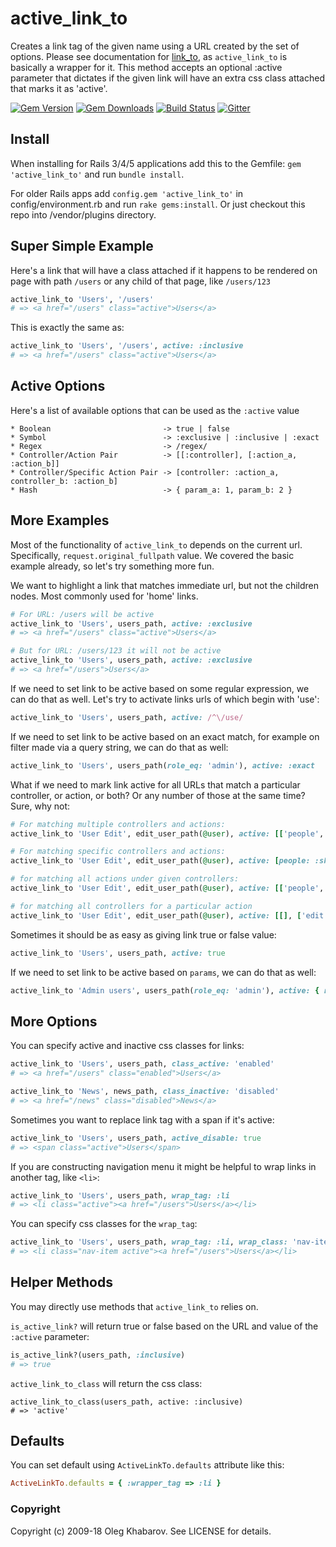# active_link_to

Creates a link tag of the given name using a URL created by the set of options. Please see documentation for [link_to](http://api.rubyonrails.org/classes/ActionView/Helpers/UrlHelper.html#method-i-link_to), as `active_link_to` is basically a wrapper for it. This method accepts an optional :active parameter that dictates if the given link will have an extra css class attached that marks it as 'active'.

[![Gem Version](https://img.shields.io/gem/v/active_link_to.svg?style=flat)](http://rubygems.org/gems/active_link_to)
[![Gem Downloads](https://img.shields.io/gem/dt/active_link_to.svg?style=flat)](http://rubygems.org/gems/active_link_to)
[![Build Status](https://img.shields.io/travis/comfy/active_link_to.svg?style=flat)](https://travis-ci.org/comfy/active_link_to)
[![Gitter](https://badges.gitter.im/comfy/comfortable-mexican-sofa.svg)](https://gitter.im/comfy/comfortable-mexican-sofa)

## Install
When installing for Rails 3/4/5 applications add this to the Gemfile: `gem 'active_link_to'` and run `bundle install`.

For older Rails apps add `config.gem 'active_link_to'` in config/environment.rb and run `rake gems:install`. Or just checkout this repo into /vendor/plugins directory.

## Super Simple Example
Here's a link that will have a class attached if it happens to be rendered
on page with path `/users` or any child of that page, like `/users/123`

```ruby
active_link_to 'Users', '/users'
# => <a href="/users" class="active">Users</a>
```

This is exactly the same as:

```ruby
active_link_to 'Users', '/users', active: :inclusive
# => <a href="/users" class="active">Users</a>
```

## Active Options
Here's a list of available options that can be used as the `:active` value

```
* Boolean                         -> true | false
* Symbol                          -> :exclusive | :inclusive | :exact
* Regex                           -> /regex/
* Controller/Action Pair          -> [[:controller], [:action_a, :action_b]]
* Controller/Specific Action Pair -> [controller: :action_a, controller_b: :action_b]
* Hash                            -> { param_a: 1, param_b: 2 }
```

## More Examples
Most of the functionality of `active_link_to` depends on the current
url. Specifically, `request.original_fullpath` value. We covered the basic example
already, so let's try something more fun.

We want to highlight a link that matches immediate url, but not the children
nodes. Most commonly used for 'home' links.

```ruby
# For URL: /users will be active
active_link_to 'Users', users_path, active: :exclusive
# => <a href="/users" class="active">Users</a>
```

```ruby
# But for URL: /users/123 it will not be active
active_link_to 'Users', users_path, active: :exclusive
# => <a href="/users">Users</a>
```

If we need to set link to be active based on some regular expression, we can do
that as well. Let's try to activate links urls of which begin with 'use':

```ruby
active_link_to 'Users', users_path, active: /^\/use/
```

If we need to set link to be active based on an exact match, for example on
filter made via a query string, we can do that as well:

```ruby
active_link_to 'Users', users_path(role_eq: 'admin'), active: :exact
```

What if we need to mark link active for all URLs that match a particular controller,
or action, or both? Or any number of those at the same time? Sure, why not:

```ruby
# For matching multiple controllers and actions:
active_link_to 'User Edit', edit_user_path(@user), active: [['people', 'news'], ['show', 'edit']]

# For matching specific controllers and actions:
active_link_to 'User Edit', edit_user_path(@user), active: [people: :show, news: :edit]

# for matching all actions under given controllers:
active_link_to 'User Edit', edit_user_path(@user), active: [['people', 'news'], []]

# for matching all controllers for a particular action
active_link_to 'User Edit', edit_user_path(@user), active: [[], ['edit']]
```

Sometimes it should be as easy as giving link true or false value:

```ruby
active_link_to 'Users', users_path, active: true
```

If we need to set link to be active based on `params`, we can do that as well:

```ruby
active_link_to 'Admin users', users_path(role_eq: 'admin'), active: { role_eq: 'admin' }
```

## More Options
You can specify active and inactive css classes for links:

```ruby
active_link_to 'Users', users_path, class_active: 'enabled'
# => <a href="/users" class="enabled">Users</a>

active_link_to 'News', news_path, class_inactive: 'disabled'
# => <a href="/news" class="disabled">News</a>
```

Sometimes you want to replace link tag with a span if it's active:

```ruby
active_link_to 'Users', users_path, active_disable: true
# => <span class="active">Users</span>
```

If you are constructing navigation menu it might be helpful to wrap links in another tag, like `<li>`:

```ruby
active_link_to 'Users', users_path, wrap_tag: :li
# => <li class="active"><a href="/users">Users</a></li>
```

You can specify css classes for the `wrap_tag`:

```ruby
active_link_to 'Users', users_path, wrap_tag: :li, wrap_class: 'nav-item'
# => <li class="nav-item active"><a href="/users">Users</a></li>
```

## Helper Methods
You may directly use methods that `active_link_to` relies on.

`is_active_link?` will return true or false based on the URL and value of the `:active` parameter:

```ruby
is_active_link?(users_path, :inclusive)
# => true
```

`active_link_to_class` will return the css class:

```
active_link_to_class(users_path, active: :inclusive)
# => 'active'
```

## Defaults

You can set default using `ActiveLinkTo.defaults` attribute like this:

```ruby
ActiveLinkTo.defaults = { :wrapper_tag => :li }
```


### Copyright

Copyright (c) 2009-18 Oleg Khabarov. See LICENSE for details.
